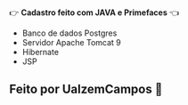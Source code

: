 :point_right:       **Cadastro feito com JAVA e Primefaces**     :point_left:



- Banco de dados Postgres
- Servidor Apache Tomcat 9
- Hibernate
- JSP



## Feito por UalzemCampos  :star2:



